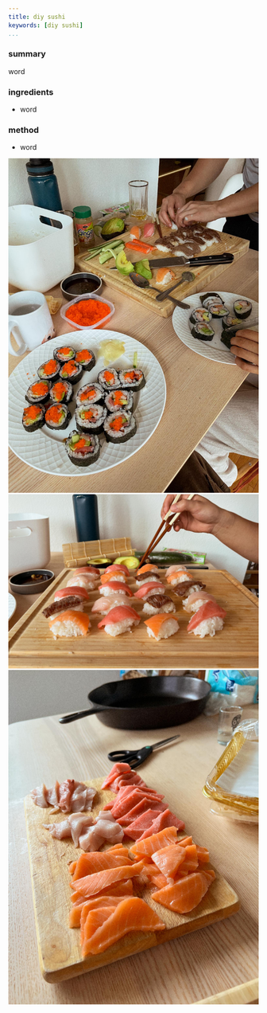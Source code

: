 ```yaml
---
title: diy sushi
keywords: [diy sushi]
...
```


### summary
word

### ingredients
- word

### method
- word

![](img/21.jpg)
![](img/15.jpg)
![](img/14.jpg)
